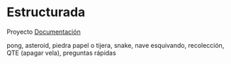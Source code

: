 # Estructurada
Proyecto
[Documentación](https://docs.google.com/document/d/1k6WmmTl99E8vPA-qOKe6a6FxYouPquhXfmINWp7MwqU/edit?usp=sharing)

pong, asteroid, piedra papel o tijera, snake, nave esquivando, recolección, QTE (apagar vela), preguntas rápidas 
